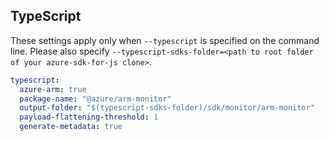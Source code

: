 ## TypeScript

These settings apply only when `--typescript` is specified on the command line.
Please also specify `--typescript-sdks-folder=<path to root folder of your azure-sdk-for-js clone>`.

``` yaml $(typescript)
typescript:
  azure-arm: true
  package-name: "@azure/arm-monitor"
  output-folder: "$(typescript-sdks-folder)/sdk/monitor/arm-monitor"
  payload-flattening-threshold: 1
  generate-metadata: true
```
